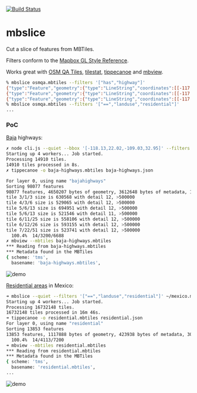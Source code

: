 [![Build Status](https://travis-ci.org/rodowi/mbslice.svg?branch=master)](https://travis-ci.org/rodowi/mbslice)

# mbslice

Cut a slice of features from MBTiles.

Filters conform to the [Mapbox GL Style Reference](https://www.mapbox.com/mapbox-gl-style-spec/#filter).

Works great with [OSM QA Tiles](https://osmlab.github.io/osm-qa-tiles/), [tilestat](https://github.com/rodowi/tilestat), [tippecanoe](https://github.com/mapbox/tippecanoe) and [mbview](https://github.com/mapbox/mbview).

```bash
% mbslice osmqa.mbtiles --filters '["has","highway"]'
{"type":"Feature","geometry":{"type":"LineString","coordinates":[[-117.01981781981885,32.542629002499666],[-117.01971053145826,32.54278953898458],[-117.01983382925391,32.542816742541845],[-117.02062516473234,32.5428822430212]]},"properties":{"_osm_way_id":314010977,"_version":1,"_changeset":26958824,"_uid":2167889,"_user":"Map King","_timestamp":1416684807,"highway":"residential"}}
{"type":"Feature","geometry":{"type":"LineString","coordinates":[[-117.0189228001982,32.54331975956073],[-117.01942085288465,32.54328026162737]]},"properties":{"_osm_way_id":314010978,"_version":1,"_changeset":26958824,"_uid":2167889,"_user":"Map King","_timestamp":1416684807,"name":"Via de la Juventud Oriente","highway":"residential","surface":"paved"}}
{"type":"Feature","geometry":{"type":"LineString","coordinates":[[-117.0189228001982,32.54331975956073],[-117.01889782212675,32.543090332145084],[-117.0189085509628,32.54298173017354],[-117.01894341968,32.54286641550952],[-117.01905330643058,32.542692312697014],[-117.01913855038583,32.542514959241345]]},"properties":{"_osm_way_id":31582583,"_version":21,"_changeset":26958824,"_uid":2167889,"_user":"Map King","_timestamp":1416684810,"name":"Cañón Otay","highway":"residential"}}
% mbslice osmqa.mbtiles --filters '["==","landuse","residential"]'
...
```

### PoC
[Baja](https://en.wikipedia.org/wiki/Baja_California) highways:

```bash
✗ node cli.js --quiet --bbox '[-118.13,22.02,-109.03,32.95]' --filters '["has","highway"]' mexico.mbtiles > baja-highways.json
Starting up 4 workers... Job started.
Processing 14910 tiles.
14910 tiles processed in 8s.
✗ tippecanoe -o baja-highways.mbtiles baja-highways.json

For layer 0, using name "bajahighways"
Sorting 98077 features
98077 features, 4650207 bytes of geometry, 3612648 bytes of metadata, 1786436 bytes of string pool
tile 3/1/3 size is 630568 with detail 12, >500000
tile 4/3/6 size is 529065 with detail 12, >500000
tile 5/6/13 size is 694951 with detail 12, >500000
tile 5/6/13 size is 521546 with detail 11, >500000
tile 6/11/25 size is 558106 with detail 12, >500000
tile 6/12/26 size is 593155 with detail 12, >500000
tile 7/22/51 size is 523741 with detail 12, >500000
  100.4%  14/3200/6688
✗ mbview --mbtiles baja-highways.mbtiles
*** Reading from baja-highways.mbtiles
*** Metadata found in the MBTiles
{ scheme: 'tms',
  basename: 'baja-highways.mbtiles',
```

![demo](https://raw.githubusercontent.com/rodowi/mbslice/master/screenshot.jpg)

[Residential areas](http://wiki.openstreetmap.org/wiki/Tag:landuse%3Dresidential) in Mexico:

```bash
➜ mbslice --quiet --filters '["==","landuse","residential"]' ~/mexico.mbtiles > ~/Desktop/residential.json
Starting up 4 workers... Job started.
Processing 16732148 tiles.
16732148 tiles processed in 16m 46s.
➜ tippecanoe -o residential.mbtiles residential.json
For layer 0, using name "residential"
Sorting 13853 features
13853 features, 1117888 bytes of geometry, 423938 bytes of metadata, 305606 bytes of string pool
  100.4%  14/4113/7200
➜ mbview --mbtiles residential.mbtiles
*** Reading from residential.mbtiles
*** Metadata found in the MBTiles
{ scheme: 'tms',
  basename: 'residential.mbtiles',
...
```

![demo](https://raw.githubusercontent.com/rodowi/mbslice/master/residential.jpg)
